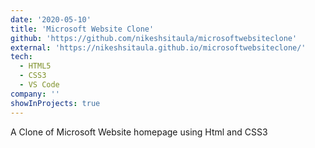 ```yaml
---
date: '2020-05-10'
title: 'Microsoft Website Clone'
github: 'https://github.com/nikeshsitaula/microsoftwebsiteclone'
external: 'https://nikeshsitaula.github.io/microsoftwebsiteclone/'
tech:
  - HTML5
  - CSS3
  - VS Code
company: ''
showInProjects: true
---
```


A Clone of Microsoft Website homepage using Html and CSS3

